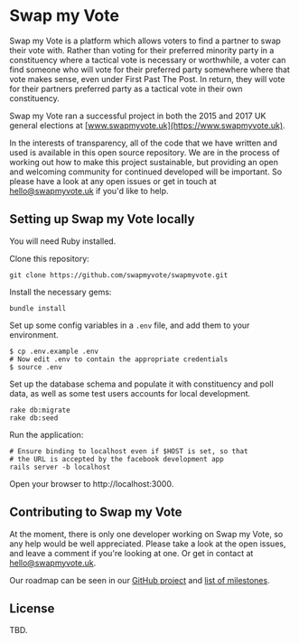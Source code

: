 # Swap my Vote

Swap my Vote is a platform which allows voters to find a partner to swap their vote with.
Rather than voting for their preferred minority party in a constituency where a tactical
vote is necessary or worthwhile, a voter can find someone who will vote for their preferred
party somewhere where that vote makes sense, even under First Past The Post. In return, they
will vote for their partners preferred party as a tactical vote in their own constituency.

Swap my Vote ran a successful project in both the 2015 and 2017 UK general elections at
[www.swapmyvote.uk](https://www.swapmyvote.uk).

In the interests of transparency, all of the code that we have written and used is available
in this open source repository. We are in the process of working out how to make this project
sustainable, but providing an open and welcoming community for continued developed will be
important. So please have a look at any open issues or get in touch at hello@swapmyvote.uk if you'd like to help.

## Setting up Swap my Vote locally

You will need Ruby installed.

Clone this repository:

    git clone https://github.com/swapmyvote/swapmyvote.git

Install the necessary gems:

    bundle install

Set up some config variables in a `.env` file, and add them to your environment.

    $ cp .env.example .env
    # Now edit .env to contain the appropriate credentials
    $ source .env

Set up the database schema and populate it with constituency and poll data, as well as some test users accounts for local development.

    rake db:migrate
    rake db:seed

Run the application:

    # Ensure binding to localhost even if $HOST is set, so that
    # the URL is accepted by the facebook development app
    rails server -b localhost

Open your browser to http://localhost:3000.

## Contributing to Swap my Vote

At the moment, there is only one developer working on Swap my Vote, so any help would be well appreciated. Please take a look at the open issues, and leave a comment if you're looking at one. Or get in contact at hello@swapmyvote.uk.

Our roadmap can be seen in our [GitHub project](https://github.com/orgs/swapmyvote/projects/1)
and [list of milestones](https://github.com/swapmyvote/swapmyvote/milestones?direction=asc&sort=due_date).

## License

TBD.
